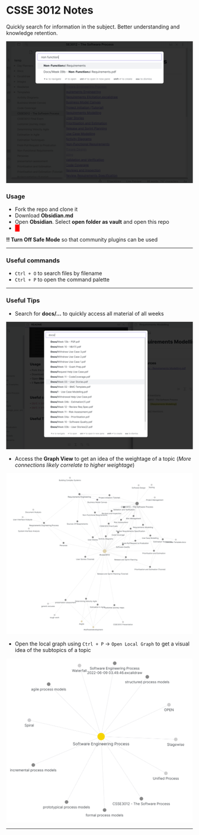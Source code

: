 # CSSE 3012 Notes
Quickly search for information in the subject. Better understanding and knowledge retention.

![](images/usage.png)

### Usage
- Fork the repo and clone it
- Download **Obsidian.md**
- Open **Obsidian**. Select **open folder as vault** and open this repo
- <span style="color: white; background-color: red ; padding-left: 5px; padding-right: 5px; border: 1px solid red;">
 <b>!! Turn Off Safe Mode</b>
</span> so that community plugins can be used

___

### Useful commands
- `Ctrl + O` to search files by filename
- `Ctrl + P` to open the command palette

___
### Useful Tips
- Search for **docs/...** to quickly access all material of all weeks

![](images/Pasted%20image%2020220609043551.png)

- Access the **Graph View** to get an idea of the weightage of a topic (*More connections likely correlate to higher weightage*)

![](images/Pasted%20image%2020220609044313.png)


- Open the local graph using `Ctrl + P` -> `Open Local Graph` to get a visual idea of the subtopics of a topic

![](images/Pasted%20image%2020220609044535.png)
___
